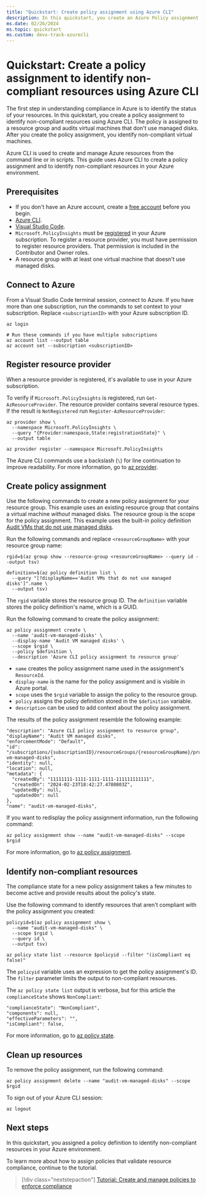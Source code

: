 ```yaml
---
title: "Quickstart: Create policy assignment using Azure CLI"
description: In this quickstart, you create an Azure Policy assignment to identify non-compliant resources using Azure CLI.
ms.date: 02/26/2024
ms.topic: quickstart
ms.custom: devx-track-azurecli
---
```


# Quickstart: Create a policy assignment to identify non-compliant resources using Azure CLI

The first step in understanding compliance in Azure is to identify the status of your resources. In this quickstart, you create a policy assignment to identify non-compliant resources using Azure CLI. The policy is assigned to a resource group and audits virtual machines that don't use managed disks. After you create the policy assignment, you identify non-compliant virtual machines.

Azure CLI is used to create and manage Azure resources from the command line or in scripts. This guide uses Azure CLI to create a policy assignment and to identify non-compliant resources in your Azure environment.

## Prerequisites

- If you don't have an Azure account, create a [free account](https://azure.microsoft.com/free/?WT.mc_id=A261C142F) before you begin.
- [Azure CLI](/cli/azure/install-azure-cli).
- [Visual Studio Code](https://code.visualstudio.com/).
- `Microsoft.PolicyInsights` must be [registered](../../azure-resource-manager/management/resource-providers-and-types.md) in your Azure subscription. To register a resource provider, you must have permission to register resource providers. That permission is included in the Contributor and Owner roles.
- A resource group with at least one virtual machine that doesn't use managed disks.

## Connect to Azure

From a Visual Studio Code terminal session, connect to Azure. If you have more than one subscription, run the commands to set context to your subscription. Replace `<subscriptionID>` with your Azure subscription ID.

```azurecli
az login

# Run these commands if you have multiple subscriptions
az account list --output table
az account set --subscription <subscriptionID>
```

## Register resource provider

When a resource provider is registered, it's available to use in your Azure subscription.

To verify if `Microsoft.PolicyInsights` is registered, run `Get-AzResourceProvider`. The resource provider contains several resource types. If the result is `NotRegistered` run `Register-AzResourceProvider`:

```azurecli
az provider show \
  --namespace Microsoft.PolicyInsights \
  --query "{Provider:namespace,State:registrationState}" \
  --output table

az provider register --namespace Microsoft.PolicyInsights
```

The Azure CLI commands use a backslash (`\`) for line continuation to improve readability. For more information, go to [az provider](/cli/azure/provider).

## Create policy assignment

Use the following commands to create a new policy assignment for your resource group. This example uses an existing resource group that contains a virtual machine _without_ managed disks. The resource group is the scope for the policy assignment. This example uses the built-in policy definition [Audit VMs that do not use managed disks](https://github.com/Azure/azure-policy/blob/master/built-in-policies/policyDefinitions/Compute/VMRequireManagedDisk_Audit.json).

Run the following commands and replace `<resourceGroupName>` with your resource group name:

```azurepowershell
rgid=$(az group show --resource-group <resourceGroupName> --query id --output tsv)

definition=$(az policy definition list \
  --query "[?displayName=='Audit VMs that do not use managed disks']".name \
  --output tsv)
```

The `rgid` variable stores the resource group ID. The `definition` variable stores the policy definition's name, which is a GUID.

Run the following command to create the policy assignment:

```azurecli
az policy assignment create \
  --name 'audit-vm-managed-disks' \
  --display-name 'Audit VM managed disks' \
  --scope $rgid \
  --policy $definition \
  --description 'Azure CLI policy assignment to resource group'
```

- `name` creates the policy assignment name used in the assignment's `ResourceId`.
- `display-name` is the name for the policy assignment and is visible in Azure portal.
- `scope` uses the `$rgid` variable to assign the policy to the resource group.
- `policy` assigns the policy definition stored in the `$definition` variable.
- `description` can be used to add context about the policy assignment.

The results of the policy assignment resemble the following example:

```output
"description": "Azure CLI policy assignment to resource group",
"displayName": "Audit VM managed disks",
"enforcementMode": "Default",
"id": "/subscriptions/{subscriptionID}/resourceGroups/{resourceGroupName}/providers/Microsoft.Authorization/policyAssignments/audit-vm-managed-disks",
"identity": null,
"location": null,
"metadata": {
  "createdBy": "11111111-1111-1111-1111-111111111111",
  "createdOn": "2024-02-23T18:42:27.4780803Z",
  "updatedBy": null,
  "updatedOn": null
},
"name": "audit-vm-managed-disks",
```

If you want to redisplay the policy assignment information, run the following command:

```azurecli
az policy assignment show --name "audit-vm-managed-disks" --scope $rgid
```

For more information, go to [az policy assignment](/cli/azure/policy/assignment).

## Identify non-compliant resources

The compliance state for a new policy assignment takes a few minutes to become active and provide results about the policy's state.

Use the following command to identify resources that aren't compliant with the policy assignment
you created:

```azurecli
policyid=$(az policy assignment show \
  --name "audit-vm-managed-disks" \
  --scope $rgid \
  --query id \
  --output tsv)

az policy state list --resource $policyid --filter "(isCompliant eq false)"
```

The `policyid` variable uses an expression to get the policy assignment's ID. The `filter` parameter limits the output to non-compliant resources.

The `az policy state list` output is verbose, but for this article the `complianceState` shows `NonCompliant`:

```output
"complianceState": "NonCompliant",
"components": null,
"effectiveParameters": "",
"isCompliant": false,
```

For more information, go to [az policy state](/cli/azure/policy/state).

## Clean up resources

To remove the policy assignment, run the following command:

```azurecli
az policy assignment delete --name "audit-vm-managed-disks" --scope $rgid
```

To sign out of your Azure CLI session:

```azurecli
az logout
```

## Next steps

In this quickstart, you assigned a policy definition to identify non-compliant resources in your Azure environment.

To learn more about how to assign policies that validate resource compliance, continue to the tutorial.

> [!div class="nextstepaction"]
> [Tutorial: Create and manage policies to enforce compliance](./tutorials/create-and-manage.md)
